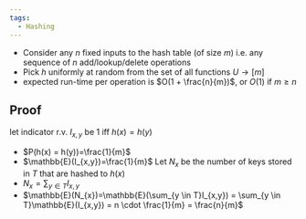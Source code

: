 ```yaml
---
tags:
  - Hashing
---
```

- Consider any $n$ fixed inputs to the hash table (of size $m$) i.e. any sequence of $n$ add/lookup/delete operations
- Pick $h$ uniformly at random from the set of all functions $U \to [m]$ 
- expected run-time per operation is $O(1 + \frac{n}{m})$, or $O(1)$ if $m \geq n$
## Proof
let indicator r.v. $I_{x,y}$ be $1$ iff $h(x) = h(y)$ 
- $P(h(x) = h(y))=\frac{1}{m}$
- $\mathbb{E}(I_{x,y})=\frac{1}{m}$
Let $N_{x}$ be the number of keys stored in $T$ that are hashed to $h(x)$
- $N_{x}=\sum_{y \in T}I_{x,y}$ 
- $\mathbb{E}(N_{x})=\mathbb{E}(\sum_{y \in T}I_{x,y}) = \sum_{y \in T}\mathbb{E}(I_{x,y}) = n \cdot \frac{1}{m} = \frac{n}{m}$


